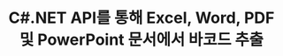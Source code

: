 ---
############################# Static ############################
layout: "auto-gen-gist"
draft: false
path: "ko/parser/net/extract/barcode/xlt/"
otherformats: DOC DOT DOCX DOCM DOTX DOTM TXT ODT OTT RTF PDF XHTML MHTML MD XML EPUB FB2 CHM XLS XLSX XLSM XLSB XLTX XLTM ODS CSV OTS XLA XLAM PPT PPTX  PPS POT PPSX PPTM POTX PPSM ODP OTP PST OST EML EMLX MSG ONE 

############################# Head ############################
head_title: "PDF, DOCX, PPTX, XLSX, EPUB 등에서 바코드를 추출하는 .NET API "
head_description: "GroupDocs.Parser .NET API를 사용하면 소프트웨어 개발자가 .NET 앱 내의 PDF, DOC, DOCX, PPT, PPTX, EML, MSG, XLS, XLSX, CSV, ODT, RTF 및 EPUB 문서에서 바코드를 추출할 수 있습니다."

############################# Header ############################
title: "C#.NET API를 통해 Excel, Word, PDF 및 PowerPoint 문서에서 바코드 추출"
description: "GroupDocs.Parser .NET API를 사용하면 프로그래머가 PDF, DOC, DOCX, PPT, PPTX, EML, MSG, XLS, XLSX, CSV, ODT, RTF 및 EPUB 문서 또는 AEA 페이지에서 바코드를 추출할 수 있습니다."

######################### Download Button #######################
button:
    enable: true

############################# About ############################
about:
    enable: true
    title: ".NET API를 통해 Excel, Word, PDF 및 기타 문서에서 바코드를 추출하는 방법은 무엇입니까?"
    content: |
       바코드는 제품 스캐닝 및 식별, 자동차 부품 추적, 재고 관리 등과 같은 다양한 맥락에서 전 세계적으로 일반적으로 사용되는 숫자와 문자의 기계 판독 가능 표현입니다. .NET용 GroupDocs.Parser는 개발자가 PDF, 이메일, 전자책, Microsoft Office 형식과 같은 다양한 유형의 지원 문서 형식에서 텍스트, 이미지 및 바코드를 추출하는 솔루션을 개발하는 데 도움이 되는 강력한 API입니다. Word(DOC, DOCX ), PowerPoint(PPT, PPTX), Excel(XLS, XLSX), 이메일(EML, MSG) 형식 등. API에는 키워드로 텍스트 검색, 정확한 텍스트 추출, HTML 또는 Markdown 형식의 텍스트 추출, 좌표가 있는 텍스트 영역 추출, 메타데이터 또는 바코드 추출 등과 같은 여러 고급 문서 구문 분석 기능에 대한 지원이 포함되었습니다. 

############################# content ############################
steps:
    enable: true
    block:
    - title_left: "C# .NET을 통해 XLT 문서에서 바코드를 추출하는 방법 "
      content_left: |
       GroupDocs.Parser .NET API를 사용하면 소프트웨어 개발자가 XLT 문서에서 바코드를 쉽게 추출할 수 있습니다. 다음 C# .NET 코드 예제는 XLT 문서에서 바코드를 추출하는 방법을 보여줍니다. 

      title_right: "문서에서 바코드 추출"
      content_right: |
        * [Parser](https://apireference.groupdocs.com/parser/net/groupdocs.parser/parser) 인스턴스 생성
        * 바코드 추출이 지원되는지 확인
        * [getBarcodes](https://apireference.groupdocs.com/parser/net/groupdocs.parser/parser/methods/getBarcodes) 메소드를 호출하여 전체 문서에서 모든 바코드를 추출합니다.
        * 문서의 바코드를 반복
        * 페이지 인덱스 및 바코드 값 인쇄

      gisthash: "f9329c432da312e75f5f1c3702c02c52"
      gistfile: "barcode_extraction_form_documents.cs"

    - title_left: ".NET을 통해 XLT 문서 페이지에서 바코드 추출"
      content_left: |
       GroupDocs.Parser .NET을 사용하면 소프트웨어 프로그래머가 XLT 문서 페이지에서 바코드를 추출할 수 있습니다. 아래 C# .NET 코드는 XLT 문서 내에서 바코드 추출을 달성하는 방법을 보여줍니다. 

      title_right: "C# .NET을 통해 바코드 추출"
      content_right: |
        * [Parser](https://apireference.groupdocs.com/parser/net/groupdocs.parser/parser) 인스턴스 생성
        * 바코드 추출 지원 문서 확인
        * [getBarcodes](https://apireference.groupdocs.com/parser/net/groupdocs.parser/parser/methods/getBarcodes) 메소드를 호출하여 전체 문서에서 모든 바코드를 추출합니다.
        * 페이지를 반복하고 페이지 번호 인쇄
        * 페이지 인덱스 및 바코드 값 인쇄
     
      gisthash: "80779aaa36b7d11b69c29296cfa73bd1"
      gistfile: "barcodes_extraction_form_documents_page.cs"
      
    - title_left: ".NET을 통해 XLT 문서의 페이지 영역에서 바코드 가져오기"
      content_left: |
       GroupDocs.Parser .NET은 몇 줄의 .NET 코드를 사용하여 XLT 문서에서 바코드 추출을 완벽하게 지원하는 강력한 API입니다. 다음 .NET 코드 예제는 XLT 문서 페이지 영역에서 바코드 추출을 수행하는 방법을 보여줍니다.

      title_right: "XLT 페이지 영역에서 바코드 추출 "
      content_right: |
        * [Parser](https://apireference.groupdocs.com/parser/net/groupdocs.parser/parser) 인스턴스 생성
        * 바코드 추출 지원 문서 확인
        * 바코드 추출에 사용할 수 있는 사용자 지정 옵션 만들기
        * 사용자 정의 옵션을 사용하여 [getBarcodes](https://apireference.groupdocs.com/parser/net/groupdocs.parser/parser/methods/getBarcodes) 메소드를 호출하여 페이지의 오른쪽 상단 모서리에서 바코드를 추출합니다.
        * 페이지 인덱스 및 바코드 값 인쇄
     
      gisthash: "932e868be1c52982f8c2ced2fc4c0640"
      gistfile: "barcodes_extraction_from_documents_page_area.cs"

    - title_left: "시스템 요구 사항"
      content_left: |
        .NET용 GroupDocs.Parser는 모든 주요 플랫폼 및 운영 체제에서 완벽하게 지원됩니다. 전체 시스템 요구 사항 가이드를 보려면 [시스템 요구 사항](hhttps://docs.groupdocs.com/parser/net/system-requirements/)을 방문하십시오. 아래 코드를 실행하기 전에 다음 전제 조건이 컴퓨터에 설치되어 있는지 확인하십시오. 체계:
        * 운영 체제: 마이크로소프트 윈도우, 리눅스, 맥OS
        * 개발 환경: Visual Studio, Xamarin, MonoDevelop 등
        * 프레임워크: .NET Framework, .NET Standard, .NET Core, Mono
        * [NuGet](https://www.nuget.org/packages/GroupDocs.parser/)에서 최신 버전의 GroupDocs.Parser .NET API 다운로드
        
      title_right: "GroupDocs.Parser를 사용하는 이유"
      content_right: |
        * 지원되는 모든 문서에서 일반 텍스트 추출 지원
        * 사용자 정의 템플릿을 통한 문서 구문 분석.
        * 구조화된 텍스트 추출을 완벽하게 지원
        * 키워드 및 정규식을 통한 텍스트 검색
        * 형식이 지정된 텍스트, 메타데이터, 이미지, 컨테이너 및 첨부 파일을 추출합니다.
        * 지원되는 일부 문서 형식의 목차를 추출합니다.
        * PDF 문서에서 양식 데이터를 구문 분석합니다.
        * 문서에서 하이퍼링크 추출

demos:
    enable: true
      

more_formats:
    enable: true


back_to_top:
    enable: true
---